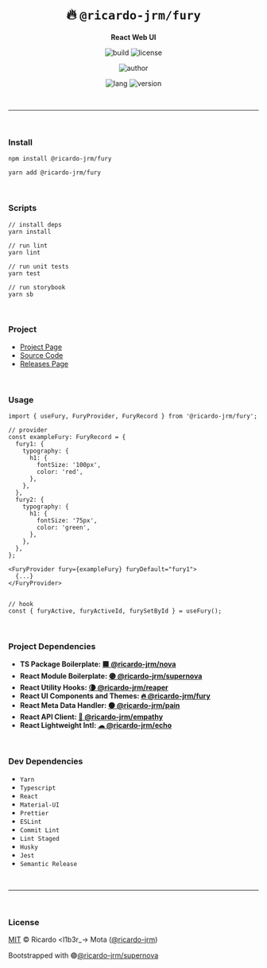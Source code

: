 <div align="center">

# 🔥 `@ricardo-jrm/fury`

<b>React Web UI</b>

![build](https://img.shields.io/github/workflow/status/ricardo-jrm/fury/Continuous%20Integration?style=for-the-badge)
![license](https://img.shields.io/github/license/ricardo-jrm/fury?style=for-the-badge)

![author](<https://img.shields.io/badge/Author-Ricardo%20%3Cl1b3r__--%3E%20Mota%20(%40ricardo--jrm)-orange?style=for-the-badge>)

![lang](https://img.shields.io/github/languages/top/ricardo-jrm/fury?style=for-the-badge)
![version](https://img.shields.io/npm/v/@ricardo-jrm/fury?style=for-the-badge)

</div>

<br />

---

<br />

### <b>Install</b>

```tsx
npm install @ricardo-jrm/fury

yarn add @ricardo-jrm/fury
```

<br />

### <b>Scripts</b>

```tsx
// install deps
yarn install

// run lint
yarn lint

// run unit tests
yarn test

// run storybook
yarn sb
```

<br />

### <b>Project</b>

- [Project Page](https://l1b3r.notion.site/fury-5acb71cd3a0446a0a520bfa4cf853081)
- [Source Code](https://github.com/ricardo-jrm/fury)
- [Releases Page](https://github.com/ricardo-jrm/fury/releases)

<br />

### <b>Usage</b>

```tsx
import { useFury, FuryProvider, FuryRecord } from '@ricardo-jrm/fury';

// provider
const exampleFury: FuryRecord = {
  fury1: {
    typography: {
      h1: {
        fontSize: '100px',
        color: 'red',
      },
    },
  },
  fury2: {
    typography: {
      h1: {
        fontSize: '75px',
        color: 'green',
      },
    },
  },
};

<FuryProvider fury={exampleFury} furyDefault="fury1">
  {...}
</FuryProvider>


// hook
const { furyActive, furyActiveId, furySetById } = useFury();
```

<br />

### <b>Project Dependencies</b>

- <b>TS Package Boilerplate: [🟪 @ricardo-jrm/nova](https://github.com/ricardo-jrm/nova)</b>
- <b>React Module Boilerplate: [🟣 @ricardo-jrm/supernova](https://github.com/ricardo-jrm/supernova)</b>
- <b>React Utility Hooks: [🌘 @ricardo-jrm/reaper](https://github.com/ricardo-jrm/reaper)</b>
- <b>React UI Components and Themes: [🔥 @ricardo-jrm/fury](https://github.com/ricardo-jrm/fury)</b>
- <b>React Meta Data Handler: [⚫ @ricardo-jrm/pain](https://github.com/ricardo-jrm/pain)</b>
- <b>React API Client: [🌸 @ricardo-jrm/empathy](https://github.com/ricardo-jrm/empathy)</b>
- <b>React Lightweight Intl: [☁ @ricardo-jrm/echo](https://github.com/ricardo-jrm/echo)</b>

<br />

### <b>Dev Dependencies</b>

- `Yarn`
- `Typescript`
- `React`
- `Material-UI`
- `Prettier`
- `ESLint`
- `Commit Lint`
- `Lint Staged`
- `Husky`
- `Jest`
- `Semantic Release`

<br />

---

<br />

### <b>License</b>

[MIT](https://github.com/ricardo-jrm/fury/blob/main/LICENSE) © Ricardo <l1b3r\_-> Mota ([@ricardo-jrm](https://github.com/ricardo-jrm))

Bootstrapped with 🟣[@ricardo-jrm/supernova](https://github.com/ricardo-jrm/supernova)

<br />
